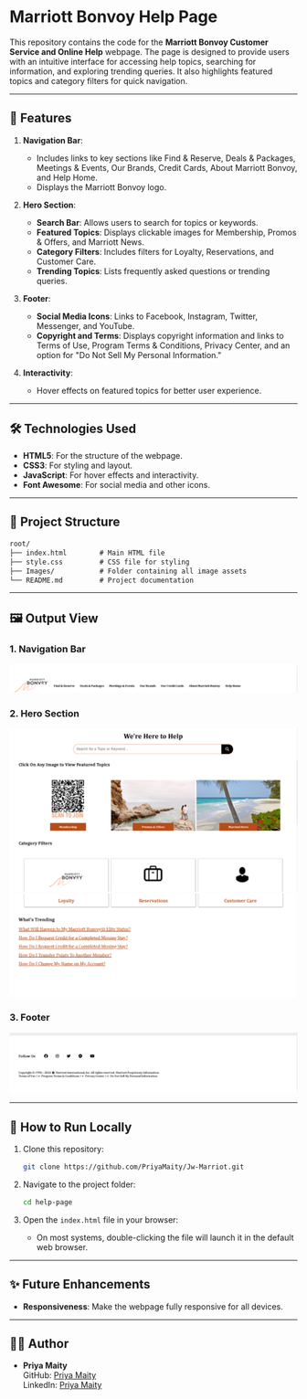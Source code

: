 # Marriott Bonvoy Help Page

This repository contains the code for the **Marriott Bonvoy Customer Service and Online Help** webpage. The page is designed to provide users with an intuitive interface for accessing help topics, searching for information, and exploring trending queries. It also highlights featured topics and category filters for quick navigation.

----------------------------------------------------------------------------------------------

## 🌟 Features

1. **Navigation Bar**: 
   - Includes links to key sections like Find & Reserve, Deals & Packages, Meetings & Events, Our Brands, Credit Cards, About Marriott Bonvoy, and Help Home.
   - Displays the Marriott Bonvoy logo.

2. **Hero Section**:
   - **Search Bar**: Allows users to search for topics or keywords.
   - **Featured Topics**: Displays clickable images for Membership, Promos & Offers, and Marriott News.
   - **Category Filters**: Includes filters for Loyalty, Reservations, and Customer Care.
   - **Trending Topics**: Lists frequently asked questions or trending queries.

3. **Footer**:
   - **Social Media Icons**: Links to Facebook, Instagram, Twitter, Messenger, and YouTube.
   - **Copyright and Terms**: Displays copyright information and links to Terms of Use, Program Terms & Conditions, Privacy Center, and an option for "Do Not Sell My Personal Information."

4. **Interactivity**:
   - Hover effects on featured topics for better user experience.

----------------------------------------------------------------------------------------------

## 🛠️ Technologies Used

- **HTML5**: For the structure of the webpage.
- **CSS3**: For styling and layout.
- **JavaScript**: For hover effects and interactivity.
- **Font Awesome**: For social media and other icons.

----------------------------------------------------------------------------------------------

## 📂 Project Structure

``````````````````````````````````````````````````````````````````````````````````````````````
root/
├── index.html        # Main HTML file
├── style.css         # CSS file for styling
├── Images/           # Folder containing all image assets
└── README.md         # Project documentation
``````````````````````````````````````````````````````````````````````````````````````````````

----------------------------------------------------------------------------------------------

## 🖼️ Output View

### 1. Navigation Bar  
![Navigation Bar](Images/redmeImage/navBar.png)

### 2. Hero Section  
![Hero Section - 1](Images/redmeImage/heroSection-1.png)
![Hero Section - 2](Images/redmeImage/heroSection-2.png)

### 3. Footer  
![Footer](Images/redmeImage/footer.png)

----------------------------------------------------------------------------------------------

## 🚀 How to Run Locally

1. Clone this repository:
   ```bash
   git clone https://github.com/PriyaMaity/Jw-Marriot.git
   ```

2. Navigate to the project folder:
   ```bash
   cd help-page
   ```

3. Open the `index.html` file in your browser:
   - On most systems, double-clicking the file will launch it in the default web browser.

----------------------------------------------------------------------------------------------

## ✨ Future Enhancements

- **Responsiveness**: Make the webpage fully responsive for all devices.

---

## 👩‍💻 Author

- **Priya Maity**  
  GitHub: [Priya Maity](https://github.com/PriyaMaity)  
  LinkedIn: [Priya Maity](https://www.linkedin.com/in/priya-maity-2a661430a/)
